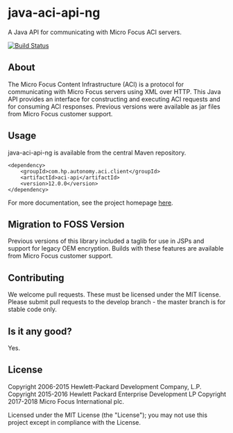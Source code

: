 # java-aci-api-ng

A Java API for communicating with Micro Focus ACI servers.

[![Build Status](https://travis-ci.org/hpe-idol/java-aci-api-ng.svg?branch=master)](https://travis-ci.org/hpe-idol/java-aci-api-ng)

## About
The Micro Focus Content Infrastructure (ACI) is a protocol for communicating with Micro Focus servers using XML over HTTP.
This Java API provides an interface for constructing and executing ACI requests and for consuming ACI responses. Previous
versions were available as jar files from Micro Focus customer support.


## Usage
java-aci-api-ng is available from the central Maven repository.

    <dependency>
        <groupId>com.hp.autonomy.aci.client</groupId>
        <artifactId>aci-api</artifactId>
        <version>12.0.0</version>
    </dependency>

For more documentation, see the project homepage [here](http://hpe-idol.github.io/java-aci-api-ng).

## Migration to FOSS Version
Previous versions of this library included a taglib for use in JSPs and support for legacy OEM encryption. Builds with
these features are available from Micro Focus customer support.

## Contributing
We welcome pull requests. These must be licensed under the MIT license. Please submit pull requests to the develop
branch - the master branch is for stable code only.

## Is it any good?
Yes.

## License
Copyright 2006-2015 Hewlett-Packard Development Company, L.P.
Copyright 2015-2016 Hewlett Packard Enterprise Development LP
Copyright 2017-2018 Micro Focus International plc.

Licensed under the MIT License (the "License"); you may not use this project except in compliance with the License.
